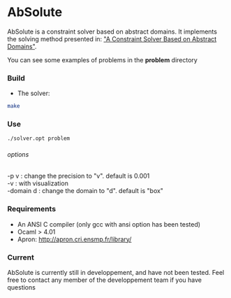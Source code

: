 # AbSolute

AbSolute is a constraint solver based on abstract domains. It implements the solving method presented in: ["A Constraint Solver Based on Abstract Domains"](https://hal.archives-ouvertes.fr/hal-00785604/file/Pelleau_Mine_Truchet_Benhamou.pdf).

You can see some examples of problems in the **problem** directory
### Build 
- The solver: 
```sh 
make
```

### Use
```sh 
./solver.opt problem
```

###### options
  -p v : change the precision to "v". default is 0.001\
  -v : with visualization\
  -domain d : change the domain to "d". default is "box"


### Requirements
- An ANSI C compiler (only gcc with ansi option has been tested)
- Ocaml > 4.01
- Apron: http://apron.cri.ensmp.fr/library/

### Current
AbSolute is currently still in developpement, and have not been tested.
Feel free to contact any member of the developpement team if you have questions
